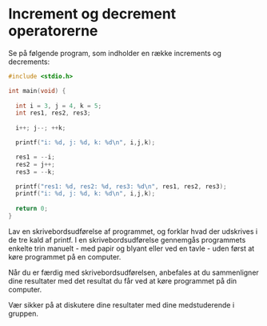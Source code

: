 # Increment og decrement operatorerne

Se på følgende program, som indholder en række increments og decrements:

```c
#include <stdio.h>

int main(void) {
  
  int i = 3, j = 4, k = 5;
  int res1, res2, res3;
  
  i++; j--; ++k;

  printf("i: %d, j: %d, k: %d\n", i,j,k);

  res1 = --i;
  res2 = j++;
  res3 = --k;

  printf("res1: %d, res2: %d, res3: %d\n", res1, res2, res3);
  printf("i: %d, j: %d, k: %d\n", i,j,k);
  
  return 0;
}
```

Lav en skrivebordsudførelse af programmet, og forklar hvad der udskrives i de tre kald af printf. I en skrivebordsudførelse gennemgås programmets enkelte trin manuelt - med papir og blyant eller ved en tavle - uden først at køre programmet på en computer.

Når du er færdig med skrivebordsudførelsen, anbefales at du sammenligner dine resultater med det resultat du får ved at køre programmet på din computer.

Vær sikker på at diskutere dine resultater med dine medstuderende i gruppen.
